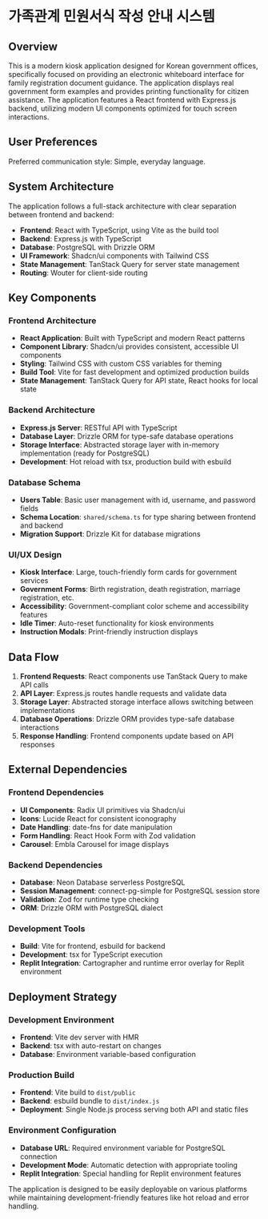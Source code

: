 # 가족관계 민원서식 작성 안내 시스템

## Overview

This is a modern kiosk application designed for Korean government offices, specifically focused on providing an electronic whiteboard interface for family registration document guidance. The application displays real government form examples and provides printing functionality for citizen assistance. The application features a React frontend with Express.js backend, utilizing modern UI components optimized for touch screen interactions.

## User Preferences

Preferred communication style: Simple, everyday language.

## System Architecture

The application follows a full-stack architecture with clear separation between frontend and backend:

- **Frontend**: React with TypeScript, using Vite as the build tool
- **Backend**: Express.js with TypeScript
- **Database**: PostgreSQL with Drizzle ORM
- **UI Framework**: Shadcn/ui components with Tailwind CSS
- **State Management**: TanStack Query for server state management
- **Routing**: Wouter for client-side routing

## Key Components

### Frontend Architecture
- **React Application**: Built with TypeScript and modern React patterns
- **Component Library**: Shadcn/ui provides consistent, accessible UI components
- **Styling**: Tailwind CSS with custom CSS variables for theming
- **Build Tool**: Vite for fast development and optimized production builds
- **State Management**: TanStack Query for API state, React hooks for local state

### Backend Architecture
- **Express.js Server**: RESTful API with TypeScript
- **Database Layer**: Drizzle ORM for type-safe database operations
- **Storage Interface**: Abstracted storage layer with in-memory implementation (ready for PostgreSQL)
- **Development**: Hot reload with tsx, production build with esbuild

### Database Schema
- **Users Table**: Basic user management with id, username, and password fields
- **Schema Location**: `shared/schema.ts` for type sharing between frontend and backend
- **Migration Support**: Drizzle Kit for database migrations

### UI/UX Design
- **Kiosk Interface**: Large, touch-friendly form cards for government services
- **Government Forms**: Birth registration, death registration, marriage registration, etc.
- **Accessibility**: Government-compliant color scheme and accessibility features
- **Idle Timer**: Auto-reset functionality for kiosk environments
- **Instruction Modals**: Print-friendly instruction displays

## Data Flow

1. **Frontend Requests**: React components use TanStack Query to make API calls
2. **API Layer**: Express.js routes handle requests and validate data
3. **Storage Layer**: Abstracted storage interface allows switching between implementations
4. **Database Operations**: Drizzle ORM provides type-safe database interactions
5. **Response Handling**: Frontend components update based on API responses

## External Dependencies

### Frontend Dependencies
- **UI Components**: Radix UI primitives via Shadcn/ui
- **Icons**: Lucide React for consistent iconography
- **Date Handling**: date-fns for date manipulation
- **Form Handling**: React Hook Form with Zod validation
- **Carousel**: Embla Carousel for image displays

### Backend Dependencies
- **Database**: Neon Database serverless PostgreSQL
- **Session Management**: connect-pg-simple for PostgreSQL session store
- **Validation**: Zod for runtime type checking
- **ORM**: Drizzle ORM with PostgreSQL dialect

### Development Tools
- **Build**: Vite for frontend, esbuild for backend
- **Development**: tsx for TypeScript execution
- **Replit Integration**: Cartographer and runtime error overlay for Replit environment

## Deployment Strategy

### Development Environment
- **Frontend**: Vite dev server with HMR
- **Backend**: tsx with auto-restart on changes
- **Database**: Environment variable-based configuration

### Production Build
- **Frontend**: Vite build to `dist/public`
- **Backend**: esbuild bundle to `dist/index.js`
- **Deployment**: Single Node.js process serving both API and static files

### Environment Configuration
- **Database URL**: Required environment variable for PostgreSQL connection
- **Development Mode**: Automatic detection with appropriate tooling
- **Replit Integration**: Special handling for Replit environment features

The application is designed to be easily deployable on various platforms while maintaining development-friendly features like hot reload and error handling.
